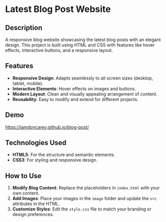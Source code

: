 # Latest Blog Post Website

## Description
A responsive blog website showcasing the latest blog posts with an elegant design. This project is built using HTML and CSS with features like hover effects, interactive buttons, and a responsive layout.

## Features
- **Responsive Design**: Adapts seamlessly to all screen sizes (desktop, tablet, mobile).
- **Interactive Elements**: Hover effects on images and buttons.
- **Modern Layout**: Clean and visually appealing arrangement of content.
- **Reusability**: Easy to modify and extend for different projects.

## Demo
https://iamdoncarey.github.io/blog-post/

## Technologies Used
- **HTML5**: For the structure and semantic elements.
- **CSS3**: For styling and responsive design.

## How to Use
1. **Modify Blog Content**: Replace the placeholders in `index.html` with your own content.
2. **Add Images**: Place your images in the `image` folder and update the `src` attributes in the HTML.
3. **Customize Styles**: Edit the `style.css` file to match your branding or design preferences.

